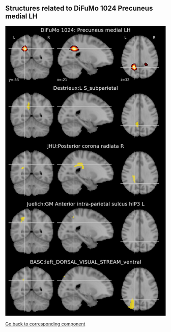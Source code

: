 


## Structures related to DiFuMo 1024 Precuneus medial LH

![203](203.jpg "Structures related to DiFuMo 1024 Precuneus medial LH")

[Go back to corresponding component](https://parietal-inria.github.io/DiFuMo/1024/html/203.html)